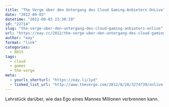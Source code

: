 ```yaml
---
title: "The Verge über den Untergang des Cloud Gaming-Anbieters OnLive"
date: "2012-09-03"
datetime: "2012-09-03 23:30:19"
id: "22714"
slug: "the-verge-uber-den-untergang-des-cloud-gaming-anbieters-onlive"
url: "https://eay.cc/2012/the-verge-uber-den-untergang-des-cloud-gaming-anbieters-onlive/"
author: "eay"
format: "link"
categories:
  - 0815
tags:
  - cloud
  - games
  - the-verge
meta:
  - yourls_shorturl: "https://eay.li/1yd"
  - linked_list_url: "http://www.theverge.com/2012/8/28/3274739/onlive-report"
---
```


Lehrstück darüber, wie das Ego eines Mannes Millionen verbrennen kann.

